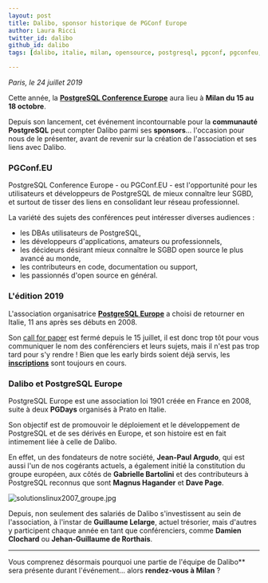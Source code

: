 ```yaml
---
layout: post
title: Dalibo, sponsor historique de PGConf Europe
author: Laura Ricci
twitter_id: dalibo
github_id: dalibo
tags: [dalibo, italie, milan, opensource, postgresql, pgconf, pgconfeu, dalibo, conférences, europe, sponsor, communauté]

---
```


*Paris, le 24 juillet 2019*

Cette année, la [**PostgreSQL Conference Europe**](https://2019.pgconf.eu/) aura lieu à **Milan du 15 au 18 octobre**.

Depuis son lancement, cet événement incontournable pour la **communauté PostgreSQL** peut compter Dalibo parmi ses **sponsors**... l'occasion pour nous de le présenter, avant de revenir sur la création de l'association et ses liens avec Dalibo.

 
<!--MORE-->

### PGConf.EU

PostgreSQL Conference Europe - ou PGConf.EU - est l'opportunité pour les utilisateurs et développeurs de PostgreSQL de
mieux connaître leur SGBD, et surtout de tisser des liens en consolidant leur réseau professionnel.

La variété des sujets des conférences peut intéresser diverses audiences :

  * les DBAs utilisateurs de PostgreSQL,
  * les développeurs d'applications, amateurs ou professionnels,
  * les décideurs désirant mieux connaître le SGBD open source le plus avancé au monde,
  * les contributeurs en code, documentation ou support,
  * les passionnés d'open source en général.


### L'édition 2019

L'association organisatrice [**PostgreSQL Europe**](https://www.postgresql.eu/) a choisi de retourner en Italie, 11 ans après ses débuts en 2008.

Son [call for paper](https://2019.pgconf.eu/callforpapers/) est fermé depuis le 15 juillet, il est donc trop tôt pour vous
communiquer le nom des conférenciers et leurs sujets, mais il n'est pas trop tard pour s'y rendre !
Bien que les early birds soient déjà servis, les [**inscriptions**](https://2019.pgconf.eu/registration/) sont toujours en cours.


### Dalibo et PostgreSQL Europe

PostgreSQL Europe est une association loi 1901 créée en France en 2008, suite à deux **PGDays** organisés à Prato en Italie.

Son objectif est de promouvoir le déploiement et le développement de PostgreSQL et de ses dérivés en Europe, et son histoire est en fait intimement liée à celle de Dalibo.

En effet, un des fondateurs de notre société, **Jean-Paul Argudo**, qui est aussi l'un de nos cogérants actuels, a également initié la constitution du groupe européen, aux côtés de **Gabrielle Bartolini** et des contributeurs à PostgreSQL reconnus que sont **Magnus Hagander** et **Dave Page**.

![solutionslinux2007_groupe.jpg](https://raw.githubusercontent.com/dalibo/blog/gh-pages/img/solutionslinux2007_groupe.jpg)

Depuis, non seulement des salariés de Dalibo s'investissent au sein de l'association, à l'instar de **Guillaume Lelarge**, actuel trésorier, mais d'autres y participent chaque année en tant que conférenciers, comme **Damien Clochard** ou **Jehan-Guillaume de Rorthais**.

---  
Vous comprenez désormais pourquoi une partie de l'équipe de Dalibo** sera présente durant l'événement... alors **rendez-vous à Milan** ?


